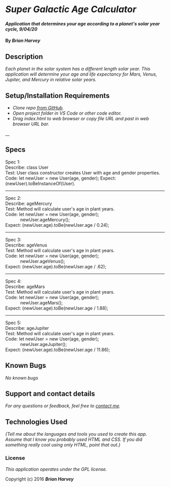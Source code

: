 # _Super Galactic Age Calculator_

#### _Application that determines your age according to a planet's solar year cycle, 9/04/20_

#### By _**Brian Harvey**_

## Description

_Each planet in the solar system has a different length solar year. This application will determine your age and life expectancy for Mars, Venus, Jupiter, and Mercury in relative solar years._

## Setup/Installation Requirements

* _Clone repo [from GitHub](https://github.com/brianharv/super-galactic-age-calculator)._
* _Open project folder in VS Code or other code editor._
* _Drag index.html to web browser or copy file URL and past in web browser URL bar._

__

## Specs
Spec 1: <br>
Describe: class User <br>
Test: User class constructor creates User with age and gender properties. <br>
Code: let newUser = new User(age, gender);
Expect: (newUser).toBeInstanceOf(User). <br>
<hr>
Spec 2: <br>
Describe: ageMercury <br>
Test: Method will calculate user's age in plant years. <br>
Code: let newUser = new User(age, gender); <br>
            newUser.ageMercury(); <br>
Expect: (newUser.age).toBe(newUser.age / 0.24); <br>
<hr>
Spec 3: <br>
Describe: ageVenus <br>
Test: Method will calculate user's age in plant years. <br>
Code: let newUser = new User(age, gender); <br>
            newUser.ageVenus(); <br>
Expect: (newUser.age).toBe(newUser.age / .62); <br>
<hr>
Spec 4: <br>
Describe: ageMars <br>
Test: Method will calculate user's age in plant years. <br>
Code: let newUser = new User(age, gender); <br>
            newUser.ageMars(); <br>
Expect: (newUser.age).toBe(newUser.age / 1.88); <br>
<hr>
Spec 5: <br>
Describe: ageJupiter <br>
Test: Method will calculate user's age in plant years. <br>
Code: let newUser = new User(age, gender); <br>
            newUser.ageJupiter(); <br>
Expect: (newUser.age).toBe(newUser.age / 11.86); <br>





## Known Bugs

_No known bugs_

## Support and contact details

_For any questions or feedback, feel free to [contact me](mailto:brian.harv3y@gmail.com)._

## Technologies Used

_{Tell me about the languages and tools you used to create this app. Assume that I know you probably used HTML and CSS. If you did something really cool using only HTML, point that out.}_

### License

*_This application operates under the GPL license._*

Copyright (c) 2016 **_Brian Harvey_**